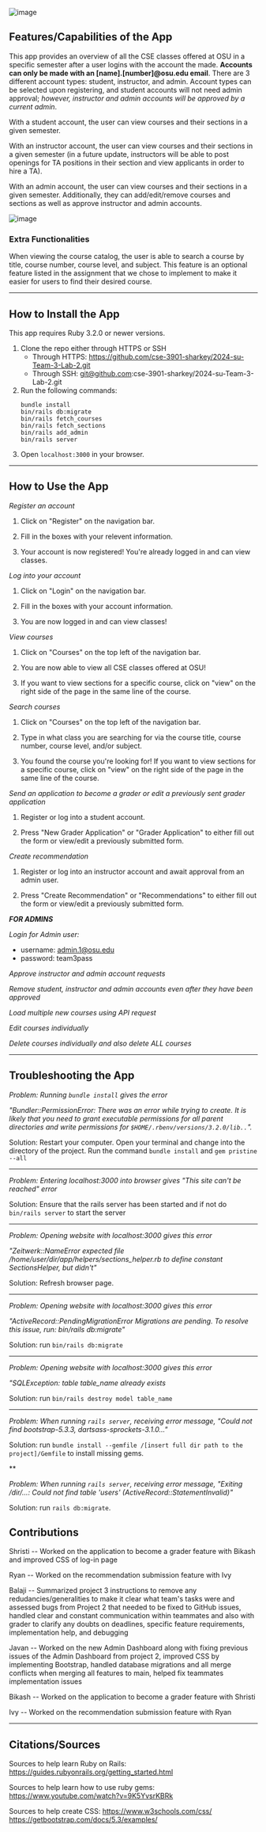 ![image](https://github.com/cse-3901-sharkey/2024-su-Team-3-Lab-2/assets/93829096/0d78de88-14fa-47c9-8047-e347f2846bd4)

## Features/Capabilities of the App

This app provides an overview of all the CSE classes offered at OSU in a specific semester after a user logins with the account the made. **Accounts can only be made with an [name].[number]@osu.edu email**. There are 3 different account types: student, instructor, and admin. Account types can be selected upon registering, and student accounts will not need admin approval; *however, instructor and admin accounts will be approved by a current admin*. 

With a student account, the user can view courses and their sections in a given semester. 

With an instructor account, the user can view courses and their sections in a given semester (in a future update, instructors will be able to post openings for TA positions in their section and view applicants in order to hire a TA). 

With an admin account, the user can view courses and their sections in a given semester. Additionally, they can add/edit/remove courses and sections as well as approve instructor and admin accounts. 

![image](app/assets/images/courses.png)

### Extra Functionalities

When viewing the course catalog, the user is able to search a course by title, course number, course level, and subject. This feature is an optional feature listed in the assignment that we chose to implement to make it easier for users to find their desired course.

***

## How to Install the App

This app requires Ruby 3.2.0 or newer versions. 
1. Clone the repo either through HTTPS or SSH
   - Through HTTPS: https://github.com/cse-3901-sharkey/2024-su-Team-3-Lab-2.git
   - Through SSH: git@github.com:cse-3901-sharkey/2024-su-Team-3-Lab-2.git
2. Run the following commands:
   ```
   bundle install
   bin/rails db:migrate
   bin/rails fetch_courses
   bin/rails fetch_sections
   bin/rails add_admin
   bin/rails server
   ```
3. Open `localhost:3000` in your browser.
     
***
## How to Use the App

*Register an account*

1. Click on "Register" on the navigation bar.

2. Fill in the boxes with your relevent information.

2. Your account is now registered! You're already logged in and can view classes. 

*Log into your account*

1. Click on "Login" on the navigation bar.
 
2. Fill in the boxes with your account information.

3. You are now logged in and can view classes!
   
*View courses*

1. Click on "Courses" on the top left of the navigation bar.
 
2. You are now able to view all CSE classes offered at OSU!

3. If you want to view sections for a specific course, click on "view" on the right side of the page in the same line of the course. 

*Search courses*

1. Click on "Courses" on the top left of the navigation bar.
 
2. Type in what class you are searching for via the course title, course number, course level, and/or subject.

3. You found the course you're looking for! If you want to view sections for a specific course, click on "view" on the right side of the page in the same line of the course.

*Send an application to become a grader or edit a previously sent grader application*

1. Register or log into a student account.

2. Press "New Grader Application" or "Grader Application" to either fill out the form or view/edit a previously submitted form.

*Create recommendation*

1. Register or log into an instructor account and await approval from an admin user.

2. Press "Create Recommendation" or "Recommendations" to either fill out the form or view/edit a previously submitted form.

***FOR ADMINS***

*Login for Admin user:*
   - username: admin.1@osu.edu
   - password: team3pass

*Approve instructor and admin account requests*

*Remove student, instructor and admin accounts even after they have been approved*

*Load multiple new courses using API request*

*Edit courses individually*

*Delete courses individually and also delete ALL courses*


***

## Troubleshooting the App

*Problem: Running `bundle install` gives the error*

*"Bundler::PermissionError: There was an error while trying to create. It is likely that you need to grant executable permissions for all parent directories and write permissions* *for `$HOME/.rbenv/versions/3.2.0/lib..`".*

Solution: Restart your computer. Open your terminal and change into the directory of the project. Run the command `bundle install` and `gem pristine --all`

***

*Problem: Entering localhost:3000 into browser gives "This site can't be reached" error*

Solution: Ensure that the rails server has been started and if not do `bin/rails server` to start the server

***

*Problem: Opening website with localhost:3000 gives this error* 

*"Zeitwerk::NameError expected file /home/user/dir/app/helpers/sections_helper.rb to define constant SectionsHelper, but didn't"*

Solution: Refresh browser page.

***

*Problem: Opening website with localhost:3000 gives this error*

*"ActiveRecord::PendingMigrationError Migrations are pending. To resolve this issue, run: bin/rails db:migrate"*

Solution: run `bin/rails db:migrate`

***

*Problem: Opening website with localhost:3000 gives this error*

*"SQLException: table table_name already exists*

Solution: run `bin/rails destroy model table_name`

***

*Problem: When running `rails server`, receiving error message, "Could not find bootstrap-5.3.3, dartsass-sprockets-3.1.0..."*

Solution: run `bundle install --gemfile /[insert full dir path to the project]/Gemfile` to install missing gems.

**

*Problem: When running `rails server`, receiving error message, "Exiting /dir/...: Could not find table 'users' (ActiveRecord::StatementInvalid)"*

Solution: run `rails db:migrate`.

## Contributions

Shristi --  Worked on the application to become a grader feature with Bikash and improved CSS of log-in page

Ryan -- Worked on the recommendation submission feature with Ivy

Balaji -- Summarized project 3 instructions to remove any redudancies/generalities to make it clear what team's tasks were and assessed bugs from Project 2 that needed to be fixed to GitHub issues, handled clear and constant communication within teammates and also with grader to clarify any doubts on deadlines, specific feature requirements, implementation help, and debugging

Javan -- Worked on the new Admin Dashboard along with fixing previous issues of the Admin Dashboard from project 2, improved CSS by implementing Bootstrap, handled database migrations and all merge conflicts when merging all features to main, helped fix teammates implementation issues

Bikash -- Worked on the application to become a grader feature with Shristi 

Ivy -- Worked on the recommendation submission feature with Ryan

***

## Citations/Sources

Sources to help learn Ruby on Rails:
https://guides.rubyonrails.org/getting_started.html

Sources to help learn how to use ruby gems:
https://www.youtube.com/watch?v=9K5YvsrKBRk

Sources to help create CSS:
https://www.w3schools.com/css/
https://getbootstrap.com/docs/5.3/examples/
